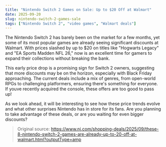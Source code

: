 ```yaml
---
title: "Nintendo Switch 2 Games on Sale: Up to $20 Off at Walmart"
date: 2025-09-20
slug: nintendo-switch-2-games-sale
tags: ["Nintendo Switch 2", "video games", "Walmart deals"]
---
```


The Nintendo Switch 2 has barely been on the market for a few months, yet some of its most popular games are already seeing significant discounts at Walmart. With prices slashed by up to $20 on titles like "Hogwarts Legacy" and "EA Sports Madden NFL 26," now is an excellent time for gamers to expand their collections without breaking the bank.

This early price drop is a promising sign for Switch 2 owners, suggesting that more discounts may be on the horizon, especially with Black Friday approaching. The current deals include a mix of genres, from open-world RPGs to challenging platformers, ensuring there's something for everyone. If youve recently acquired the console, these offers are too good to pass up!

As we look ahead, it will be interesting to see how these price trends evolve and what other surprises Nintendo has in store for its fans. Are you planning to take advantage of these deals, or are you waiting for even bigger discounts?

> Original source: https://www.nj.com/shopping-deals/2025/09/these-8-nintendo-switch-2-games-are-already-up-to-20-off-at-walmart.html?outputType=amp